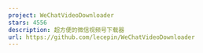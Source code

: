 ```yaml
---
project: WeChatVideoDownloader
stars: 4556
description: 超方便的微信视频号下载器
url: https://github.com/lecepin/WeChatVideoDownloader
---
```



